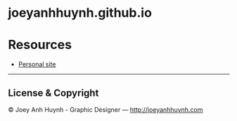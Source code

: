 joeyanhhuynh.github.io
======================

# Resources

- [Personal site](http://joeyanhhuynh.com)

---

## License & Copyright

© Joey Anh Huynh - Graphic Designer — <http://joeyanhhuynh.com>